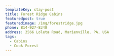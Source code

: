 ```yaml
---
templateKey: stay-post
title: Forest Ridge Cabins
featuredpost: true
featuredimage: /img/forestridge.jpg
phone: 814-927-8340
address: 3566 Loleta Road, Marienville, PA, USA
tags:
  - Cabins
  - Cook Forest
---
```

